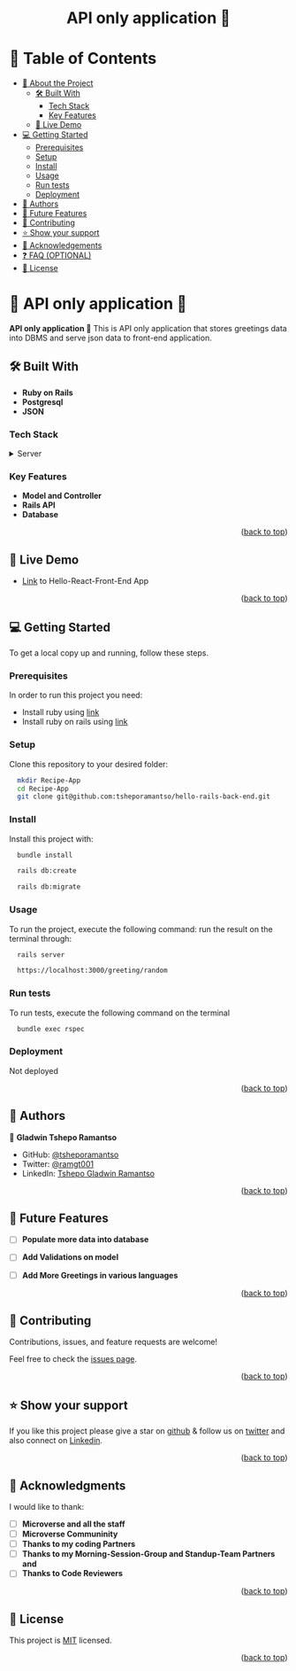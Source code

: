 <a name="readme-top"></a>

<div align="center">

  <h1><b>API only application 🔗</b></h1>

</div>

<!-- TABLE OF CONTENTS -->

# 📗 Table of Contents

- [📖 About the Project](#about-project)
  - [🛠 Built With](#built-with)
    - [Tech Stack](#tech-stack)
    - [Key Features](#key-features)
  - [🚀 Live Demo](#live-demo)
- [💻 Getting Started](#getting-started)
  - [Prerequisites](#prerequisites)
  - [Setup](#setup)
  - [Install](#install)
  - [Usage](#usage)
  - [Run tests](#run-tests)
  - [Deployment](#deployment)
- [👥 Authors](#authors)
- [🔭 Future Features](#future-features)
- [🤝 Contributing](#contributing)
- [⭐️ Show your support](#support)
- [🙏 Acknowledgements](#acknowledgements)
- [❓ FAQ (OPTIONAL)](#faq)
- [📝 License](#license)

<!-- PROJECT DESCRIPTION -->

# 📖 API only application 🔗<a name="about-project"></a>

**API only application 🔗** This is API only application that stores greetings data into DBMS and serve json data to front-end application. 

## 🛠 Built With <a name="built-with"></a>

- **Ruby on Rails**
- **Postgresql**
- **JSON**

### Tech Stack <a name="tech-stack"></a>

<details>
  <summary>Server</summary>
  <ul>
    <li><a href="https://rubyonrails.org/">Ruby On Rails</a></li>
  </ul>
</details>

<!-- Features -->

### Key Features <a name="key-features"></a>

- **Model and Controller**
- **Rails API**
- **Database**

<p align="right">(<a href="#readme-top">back to top</a>)</p>

<!-- LIVE DEMO -->

## 🚀 Live Demo <a name="live-demo"></a>

- [Link](https://github.com/tsheporamantso/hello-react-front-end/pull/1) to Hello-React-Front-End App

<p align="right">(<a href="#readme-top">back to top</a>)</p>

<!-- GETTING STARTED -->

## 💻 Getting Started <a name="getting-started"></a>

To get a local copy up and running, follow these steps.

### Prerequisites

In order to run this project you need:

- Install ruby using [link](https://www.ruby-lang.org/en/documentation/installation/#apt)
- Install ruby on rails using [link](https://guides.rubyonrails.org/)

### Setup

Clone this repository to your desired folder:

```sh
  mkdir Recipe-App
  cd Recipe-App
  git clone git@github.com:tsheporamantso/hello-rails-back-end.git
```

### Install

Install this project with:

```sh
  bundle install
```

```sh
  rails db:create
```

```sh
  rails db:migrate
```

### Usage

To run the project, execute the following command:
run the result on the terminal through:

```sh
  rails server
```

```sh
  https://localhost:3000/greeting/random
```

### Run tests

To run tests, execute the following command on the terminal

```sh
  bundle exec rspec
```

### Deployment

Not deployed

<p align="right">(<a href="#readme-top">back to top</a>)</p>

<!-- AUTHORS -->

## 👥 Authors <a name="authors"></a>

👤 **Gladwin Tshepo Ramantso**

- GitHub: [@tsheporamantso](https://github.com/tsheporamantso)
- Twitter: [@ramgt001](https://twitter.com/ramgt001)
- LinkedIn: [Tshepo Gladwin Ramantso](https://www.linkedin.com/in/tshepo-ramantso-b6a35433/)

<p align="right">(<a href="#readme-top">back to top</a>)</p>

<!-- FUTURE FEATURES -->

## 🔭 Future Features <a name="future-features"></a>

- [ ] **Populate more data into database**
- [ ] **Add Validations on model**
- [ ] **Add More Greetings in various languages**



<p align="right">(<a href="#readme-top">back to top</a>)</p>

<!-- CONTRIBUTING -->

## 🤝 Contributing <a name="contributing"></a>

Contributions, issues, and feature requests are welcome!

Feel free to check the [issues page](https://github.com/tsheporamantso/hello-rails-back-end/issues).

<p align="right">(<a href="#readme-top">back to top</a>)</p>

<!-- SUPPORT -->

## ⭐️ Show your support <a name="support"></a>

If you like this project please give a star on [github](https://github.com/tsheporamantso) & follow us on [twitter](https://twitter.com/ramgt001) and also connect on [Linkedin](https://www.linkedin.com/in/tshepo-ramantso-b6a35433/).

<p align="right">(<a href="#readme-top">back to top</a>)</p>

<!-- ACKNOWLEDGEMENTS -->

## 🙏 Acknowledgments <a name="acknowledgements"></a>

I would like to thank:

- [ ] **Microverse and all the staff**
- [ ] **Microverse Communinity**
- [ ] **Thanks to my coding Partners**
- [ ] **Thanks to my Morning-Session-Group and Standup-Team Partners and**
- [ ] **Thanks to Code Reviewers**

<p align="right">(<a href="#readme-top">back to top</a>)</p>

<!-- LICENSE -->

## 📝 License <a name="license"></a>

This project is [MIT](https://github.com/tsheporamantso/hello-rails-back-end/blob/8b67f35dded30c83e04c2482f3afac0052de9520/LICENSE) licensed.

<p align="right">(<a href="#readme-top">back to top</a>)</p>
